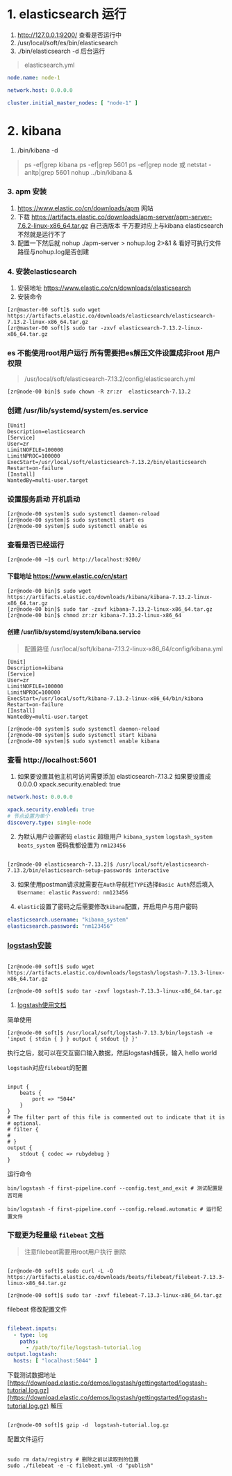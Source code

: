 # 1. elasticsearch 运行

1. http://127.0.0.1:9200/ 查看是否运行中
2. /usr/local/soft/es/bin/elasticsearch
3. ./bin/elasticsearch -d 后台运行

> elasticsearch.yml

```yaml
node.name: node-1

network.host: 0.0.0.0

cluster.initial_master_nodes: [ "node-1" ]
```

# 2. kibana

1. /bin/kibana -d

> ps -ef|grep kibana
> ps -ef|grep 5601
> ps -ef|grep node 或 netstat -anltp|grep 5601
> nohup ../bin/kibana &

### 3. apm 安装

1. https://www.elastic.co/cn/downloads/apm 网站
2. 下载 https://artifacts.elastic.co/downloads/apm-server/apm-server-7.6.2-linux-x86_64.tar.gz 自己选版本 千万要对应上与kibana
   elasticsearch 不然就是运行不了
3. 配置一下然后就 nohup ./apm-server > nohup.log 2>&1 & 看好可执行文件路径与nohup.log是否创建

### 4. 安装elasticsearch

1. 安装地址  https://www.elastic.co/cn/downloads/elasticsearch
2. 安装命令

```shell
[zr@master-00 soft]$ sudo wget https://artifacts.elastic.co/downloads/elasticsearch/elasticsearch-7.13.2-linux-x86_64.tar.gz
[zr@master-00 soft]$ sudo tar -zxvf elasticsearch-7.13.2-linux-x86_64.tar.gz

```

### es 不能使用root用户运行 所有需要把es解压文件设置成非root 用户权限

> /usr/local/soft/elasticsearch-7.13.2/config/elasticsearch.yml

```shell
[zr@node-00 bin]$ sudo chown -R zr:zr  elasticsearch-7.13.2

```

### 创建 /usr/lib/systemd/system/es.service

```shell
[Unit]
Description=elasticsearch
[Service]
User=zr
LimitNOFILE=100000
LimitNPROC=100000
ExecStart=/usr/local/soft/elasticsearch-7.13.2/bin/elasticsearch
Restart=on-failure
[Install]
WantedBy=multi-user.target

```

### 设置服务启动 开机启动

```shell
[zr@node-00 system]$ sudo systemctl daemon-reload
[zr@node-00 system]$ sudo systemctl start es
[zr@node-00 system]$ sudo systemctl enable es
```

### 查看是否已经运行

```shell
[zr@node-00 ~]$ curl http://localhost:9200/
```

#### 下载地址  https://www.elastic.co/cn/start

```shell
[zr@node-00 bin]$ sudo wget https://artifacts.elastic.co/downloads/kibana/kibana-7.13.2-linux-x86_64.tar.gz
[zr@node-00 bin]$ sudo tar -zxvf kibana-7.13.2-linux-x86_64.tar.gz
[zr@node-00 bin]$ chmod zr:zr kibana-7.13.2-linux-x86_64
```

#### 创建 /usr/lib/systemd/system/kibana.service

> 配置路径 /usr/local/soft/kibana-7.13.2-linux-x86_64/config/kibana.yml

```shell
[Unit]
Description=kibana
[Service]
User=zr
LimitNOFILE=100000
LimitNPROC=100000
ExecStart=/usr/local/soft/kibana-7.13.2-linux-x86_64/bin/kibana
Restart=on-failure
[Install]
WantedBy=multi-user.target
```

```shell
[zr@node-00 system]$ sudo systemctl daemon-reload
[zr@node-00 system]$ sudo systemctl start kibana
[zr@node-00 system]$ sudo systemctl enable kibana
```

### 查看 http://localhost:5601

1. 如果要设置其他主机可访问需要添加 elasticsearch-7.13.2 如果要设置成0.0.0.0 xpack.security.enabled: true

```yaml
network.host: 0.0.0.0

xpack.security.enabled: true
# 节点设置为单个
discovery.type: single-node

```

2. 为默认用户设置密码 `elastic` 超级用户 `kibana_system` `logstash_system` `beats_system` 密码我都设置为 `nm123456`

```shell

[zr@node-00 elasticsearch-7.13.2]$ /usr/local/soft/elasticsearch-7.13.2/bin/elasticsearch-setup-passwords interactive

```

3. 如果使用postman请求就需要在`Auth`导航栏`TYPE`选择`Basic Auth`然后填入`Username: elastic` `Password: nm123456`

4. `elastic`设置了密码之后需要修改`kibana`配置，开启用户与用户密码

```yaml
elasticsearch.username: "kibana_system"
elasticsearch.password: "nm123456"
```

### [logstash安装](https://www.elastic.co/cn/downloads/logstash)

```shell

[zr@node-00 soft]$ sudo wget https://artifacts.elastic.co/downloads/logstash/logstash-7.13.3-linux-x86_64.tar.gz

[zr@node-00 soft]$ sudo tar -zxvf logstash-7.13.3-linux-x86_64.tar.gz 

```

1. [logstash使用文档](https://www.elastic.co/guide/en/logstash/current/installing-logstash.html)

简单使用

```shell
[zr@node-00 soft]$ /usr/local/soft/logstash-7.13.3/bin/logstash -e 'input { stdin { } } output { stdout {} }'
```

执行之后，就可以在交互窗口输入数据，然后logstash捕获，输入 hello world

`logstash`对应`filebeat`的配置

```shell

input {
    beats {
        port => "5044"
    }
}
# The filter part of this file is commented out to indicate that it is
# optional.
# filter {
#
# }
output {
    stdout { codec => rubydebug }
}

```

运行命令

```shell
bin/logstash -f first-pipeline.conf --config.test_and_exit # 测试配置是否可用

bin/logstash -f first-pipeline.conf --config.reload.automatic # 运行配置文件

```

### 下载更为轻量级 `filebeat`  [文档](https://www.elastic.co/guide/en/logstash/current/advanced-pipeline.html)

> 注意filebeat需要用root用户执行
> 删除

```shell

[zr@node-00 soft]$ sudo curl -L -O https://artifacts.elastic.co/downloads/beats/filebeat/filebeat-7.13.3-linux-x86_64.tar.gz

[zr@node-00 soft]$ sudo tar -zxvf filebeat-7.13.3-linux-x86_64.tar.gz 
```

filebeat 修改配置文件

```yaml

filebeat.inputs:
  - type: log
    paths:
      - /path/to/file/logstash-tutorial.log
output.logstash:
  hosts: [ "localhost:5044" ]

```

下载测试数据地址 [https://download.elastic.co/demos/logstash/gettingstarted/logstash-tutorial.log.gz](https://download.elastic.co/demos/logstash/gettingstarted/logstash-tutorial.log.gz)
解压

```shell

[zr@node-00 soft]$ gzip -d  logstash-tutorial.log.gz

```

配置文件运行

```shell

sudo rm data/registry # 删除之前以读取到的位置
sudo ./filebeat -e -c filebeat.yml -d "publish"

```
